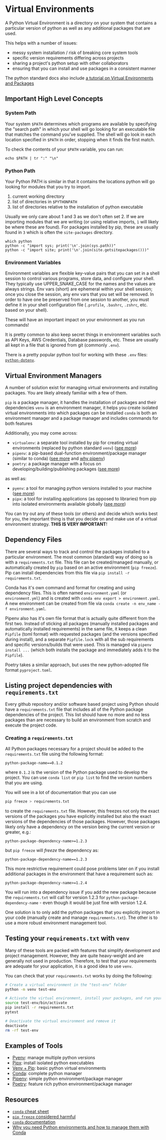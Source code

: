 # Virtual Environments

A Python Virtual Environment is a directory on your system that contains a particular version of python as well as any additional packages that are used.

This helps with a number of issues:

- messy system installation / risk of breaking core system tools
- specific version requirements differing across projects
- sharing a project's python setup with other collaborators
- ensuring that you can install and use packages in a consistent manner

The python standard docs also include [a tutorial on Virtual Environments and Packages](https://docs.python.org/3/tutorial/venv.html)

## Important High Level Concepts

### System Path

Your system `$PATH` determines which programs are available by specifying the "search path" in which your shell will go looking for an executable file that matches the command you've supplied. The shell will go look in each location specified in `$PATH` in order, stopping when it finds the first match.

To check the contents of your `$PATH` variable, you can run:

```shell
echo $PATH | tr ":" "\n"
```

### Python Path

Your Python PATH is similar in that it contains the locations python will go looking for modules that you try to import.

1. current working directory
2. list of directories in `$PYTHONPATH`
3. list of directories relative to the installation of python executable

Usually we only care about 1 and 3 as we don't often set 2. If we are importing modules that we are writing (or using relative imports, `1` will likely be where these are found). For packages installed by pip, these are usually found in `3` which is often the `site-packages` directory.

```shell
which python
python -c "import sys; print('\n'.join(sys.path))"
python -c "import site; print('\n'.join(site.getsitepackages()))"
```

### Environment Variables

Environment variables are flexible key-value pairs that you can set in a shell session to control various programs, store data, and configure your shell. They typically use UPPER_SNAKE_CASE for the names and the values are always strings. Env vars (short) are ephemeral within your shell session; once you close the session, any env vars that you set will be removed. In order to have one be preserved from one session to another, you must define it in your shell configuration file (`.profile`, `.bashrc`, `.zshrc`, etc. based on your shell).

These will have an important impact on your environment as you run commands!

It is pretty common to also keep secret things in environment variables such as API Keys, AWS Credentials, Database passwords, etc. These are usually all kept in a file that is ignored from git (commonly `.env`).

There is a pretty popular python tool for working with these `.env` files: [`python-dotenv`](https://github.com/theskumar/python-dotenv).

## Virtual Environment Managers

A number of solution exist for managing virtual environments and installing packages. You are likely already familiar with a few of them.

`pip` is a package manager, it handles the installation of packages and their dependencies
`venv` is an environment manager, it helps you create isolated virtual environments into which packages can be installed
`conda` is both an environment manager and a package manager and includes commands for both features

Additionally, you may come across:

- `virtualenv`: a separate tool installed by pip for creating virtual environments (replaced by python standard `venv`) ([see more](https://docs.python.org/3/library/venv.html))
- `pipenv`: a pip-based dual-function environment/package manager (similar to conda) ([see more](https://pypi.org/project/pipenv/) and [why pipenv](https://realpython.com/pipenv-guide/))
- `poetry`: a package manager with a focus on developing/building/publishing packages ([see more](https://python-poetry.org/docs/))

as well as:

- `pyenv`: a tool for managing python versions installed to your machine ([see more](https://github.com/pyenv/pyenv))
- `pipx`: a tool for installing applications (as opposed to libraries) from pip into isolated environments available globally ([see more](https://pypi.org/project/pipx/))

You can try out any of these tools (or others) and decide which works best for you, the important thing is that you decide on and make use of a virtual environment strategy. **THIS IS VERY IMPORTANT**!

## Dependency Files

There are several ways to track and control the packages installed to a particular environment. The most common (standard) way of doing so is with a `requirements.txt` file. This file can be created/managed manually, or automatically created by `pip` based on an active environment (`pip freeze`). Pip can install dependencies from this file via `pip install -r requirements.txt`.

Conda has it's own command and format for creating and using dependency files. This is often named `environment.yaml` (or `environment.yml`) and is created with `conda env export > environment.yaml`. A new environment can be created from file via `conda create -n env_name -f environment.yaml`.

Pipenv also has it's own file format that is actually quite different from the first two. Instead of sticking all packages (manually installed packages and automatically installed requirements) in the same file, it keeps a clean `Pipfile` (toml format) with requested packages (and the versions specified during install), and a separate `Pipfile.lock` with all the sub requirements and specific versions/builds that were used. This is managed via `pipenv install ...` (which both installs the package and immediately adds it to the `Pipfile`).

Poetry takes a similar approach, but uses the new python-adopted file format `pyproject.toml`.

## Listing project dependencies with `requirements.txt`

Every github repository and/or software based project using Python should have a `requirements.txt` file that includes all of the Python package dependencies of the project. This list should have no more and no less packages than are necessary to build an environment from scratch and execute the project code.

### Creating a `requirements.txt`

All Python packages necessary for a project should be added to the `requirements.txt` file using the following format:

```text
python-package-name==0.1.2
```

where `0.1.2` is the version of the Python package used to develop the project. You can use `conda list` or `pip list` to find the version numbers that you are using.

You will see in a lot of documentation that you can use

```bash
pip freeze > requirements.txt
```

to create the `requirements.txt` file. However, this freezes not only the exact versions of the packages you have explicitly installed but also the exact versions of the dependencies of those packages. However, those packages likely only have a dependency on the version being the current version or greater, e.g.:

```text
python-package-dependency-name>=1.2.3
```

but `pip freeze` will _freeze_ the dependency as:

```text
python-package-dependency-name==1.2.3
```

This more restrictive requirement could pose problems later on if you install additional packages in the environment that have a requirement such as:

```text
python-package-dependency-name>=1.2.4
```

You will run into a dependency issue if you add the new package because the `requirements.txt` will call for version 1.2.3 for `python-package-dependency-name` - even though it would be just fine with version 1.2.4.

One solution is to only add the python packages that you explicitly import in your code (manually create and manage `requirements.txt`). The other is to use a more robust environment management tool.

## Testing your `requirements.txt` with `venv`

Many of these tools are packed with features that simplify development and project management. However, they are quite heavy-weight and are generally not used in production. Therefore, to test that your requirements are adequate for your application, it is a good idea to use `venv`.

You can check that your `requirements.txt` works by doing the following:

```bash
# Create a virtual environment in the "test-env" folder
python -m venv test-env

# Activate the virtual environment, install your packages, and run your code
source test-env/bin/activate
pip install -r requirements.txt
pytest

# Deactivate the virtual environment and remove it
deactivate
rm -rf test-env
```

## Examples of Tools

- [Pyenv](./examples/pyenv/README.md): manage multiple python versions
- [Pipx](./examples/pipx/README.md): install isolated python executables
- [Venv + Pip](./examples/venv/README.md): basic python virtual environments
- [Conda](./examples/conda/README.md): complete python manager
- [Pipenv](./examples/pipenv/README.md): simple python environment/package manager
- [Poetry](./examples/poetry/README.md): feature rich python environment/package manager

## Resources

- [`conda` cheat sheet](http://know.continuum.io/rs/387-XNW-688/images/conda-cheatsheet.pdf)
- [`pip freeze` considered harmful](https://medium.com/@tomagee/pip-freeze-requirements-txt-considered-harmful-f0bce66cf895)
- [`conda` documentation](https://docs.conda.io/projects/conda/en/latest/user-guide/overview.html)
- [Why you need Python environments and how to manage them with Conda](https://medium.freecodecamp.org/why-you-need-python-environments-and-how-to-manage-them-with-conda-85f155f4353c)
